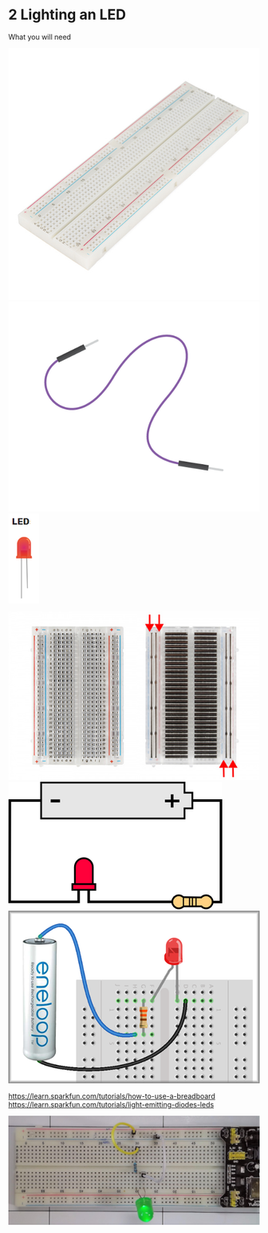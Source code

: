 # 2 Lighting an LED

What you will need

![](12615-01.jpg)
![](jumper-male-to-male.png)
![](LED.png)

![](breadboad.jpg)
![](LEDCircuit.png)
![](lightLED_batteryBreadLedCircuit.png)

https://learn.sparkfun.com/tutorials/how-to-use-a-breadboard
https://learn.sparkfun.com/tutorials/light-emitting-diodes-leds




![LED](BBLED.jpg)
